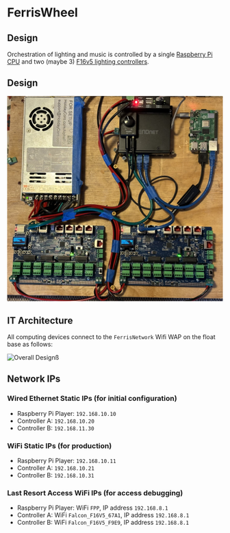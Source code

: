 # FerrisWheel

## Design

Orchestration of lighting and music is controlled by a single [Raspberry Pi CPU](https://www.raspberrypi.com/products/raspberry-pi-4-model-b/) and two (maybe 3) [F16v5 lighting controllers](https://pixelcontroller.com/store/featured/88-f16v5.html). 

## Design

![Brain Components](images/Ferris_Wheel_Brain.jpeg)

## IT Architecture

All computing devices connect to the `FerrisNetwork` Wifi WAP on the float base as follows:

![Overall Design](images/Ferris_Wheel_IT_Architecture.png)ß

## Network IPs

### Wired Ethernet Static IPs (for initial configuration)

- Raspberry Pi Player: `192.168.10.10`
- Controller A: `192.168.10.20`
- Controller B: `192.168.11.30`

### WiFi Static IPs (for production)

- Raspberry Pi Player: `192.168.10.11`
- Controller A: `192.168.10.21`
- Controller B: `192.168.10.31`

### Last Resort Access WiFi IPs (for access debugging)

- Raspberry Pi Player: WiFi `FPP`, IP address `192.168.8.1`
- Controller A: WiFi `Falcon_F16V5_67A1`, IP address `192.168.8.1`
- Controller B: WiFi `Falcon_F16V5_F9E9`, IP address `192.168.8.1`

